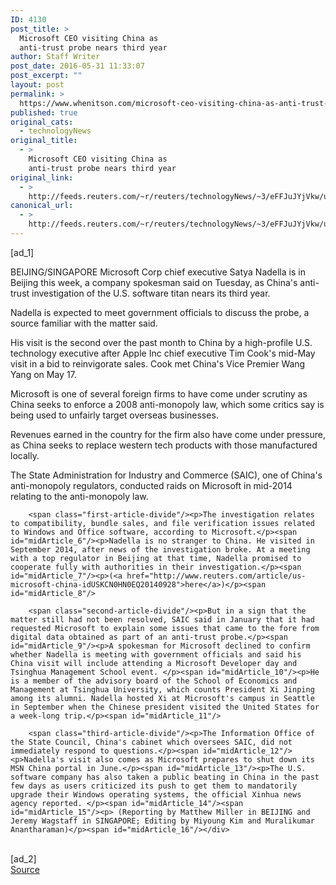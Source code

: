 ```yaml
---
ID: 4130
post_title: >
  Microsoft CEO visiting China as
  anti-trust probe nears third year
author: Staff Writer
post_date: 2016-05-31 11:33:07
post_excerpt: ""
layout: post
permalink: >
  https://www.whenitson.com/microsoft-ceo-visiting-china-as-anti-trust-probe-nears-third-year/
published: true
original_cats:
  - technologyNews
original_title:
  - >
    Microsoft CEO visiting China as
    anti-trust probe nears third year
original_link:
  - >
    http://feeds.reuters.com/~r/reuters/technologyNews/~3/eFFJuJYjVkw/us-china-microsoft-ceo-idUSKCN0YM18Y
canonical_url:
  - >
    http://feeds.reuters.com/~r/reuters/technologyNews/~3/eFFJuJYjVkw/us-china-microsoft-ceo-idUSKCN0YM18Y
---
```

 [ad_1]
<br><div id="articleText">
<span id="midArticle_start"/>

<span class="focusParagraph" readability="6"><p><span class="articleLocation">BEIJING/SINGAPORE</span> Microsoft Corp chief executive Satya Nadella is in Beijing this week, a company spokesman said on Tuesday, as China's anti-trust investigation of the U.S. software titan nears its third year.</p></span><span id="midArticle_0"/><p>Nadella is expected to meet government officials to discuss the probe, a source familiar with the matter said.</p><span id="midArticle_1"/><p>His visit is the second over the past month to China by a high-profile U.S. technology executive after Apple Inc chief executive Tim Cook's mid-May visit in a bid to reinvigorate sales. Cook met China's Vice Premier Wang Yang on May 17.</p><span id="midArticle_2"/><p>Microsoft is one of several foreign firms to have come under scrutiny as China seeks to enforce a 2008 anti-monopoly law, which some critics say is being used to unfairly target overseas businesses.</p><span id="midArticle_3"/><p>Revenues earned in the country for the firm also have come under pressure, as China seeks to replace western tech products with those manufactured locally.</p><span id="midArticle_4"/><p>The State Administration for Industry and Commerce (SAIC), one of China's anti-monopoly regulators, conducted raids on Microsoft in mid-2014 relating to the anti-monopoly law. </p><span id="midArticle_5"/>
        
        <span class="first-article-divide"/><p>The investigation relates to compatibility, bundle sales, and file verification issues related to Windows and Office software, according to Microsoft.</p><span id="midArticle_6"/><p>Nadella is no stranger to China. He visited in September 2014, after news of the investigation broke. At a meeting with a top regulator in Beijing at that time, Nadella promised to cooperate fully with authorities in their investigation.</p><span id="midArticle_7"/><p>(<a href="http://www.reuters.com/article/us-microsoft-china-idUSKCN0HN0EQ20140928">here</a>)</p><span id="midArticle_8"/>
        
        <span class="second-article-divide"/><p>But in a sign that the matter still had not been resolved, SAIC said in January that it had requested Microsoft to explain some issues that came to the fore from digital data obtained as part of an anti-trust probe.</p><span id="midArticle_9"/><p>A spokesman for Microsoft declined to confirm whether Nadella is meeting with government officials and said his China visit will include attending a Microsoft Developer day and Tsinghua Management School event. </p><span id="midArticle_10"/><p>He is a member of the advisory board of the School of Economics and Management at Tsinghua University, which counts President Xi Jinping among its alumni. Nadella hosted Xi at Microsoft's campus in Seattle in September when the Chinese president visited the United States for a week-long trip.</p><span id="midArticle_11"/>
        
        <span class="third-article-divide"/><p>The Information Office of the State Council, China's cabinet which oversees SAIC, did not immediately respond to questions.</p><span id="midArticle_12"/><p>Nadella's visit also comes as Microsoft prepares to shut down its MSN China portal in June.</p><span id="midArticle_13"/><p>The U.S. software company has also taken a public beating in China in the past few days as users criticized its push to get them to mandatorily upgrade their Windows operating systems, the official Xinhua news agency reported. </p><span id="midArticle_14"/><span id="midArticle_15"/><p> (Reporting by Matthew Miller in BEIJING and Jeremy Wagstaff in SINGAPORE; Editing by Miyoung Kim and Muralikumar Anantharaman)</p><span id="midArticle_16"/></div>
<br>[ad_2]
<br><a href="http://feeds.reuters.com/~r/reuters/technologyNews/~3/eFFJuJYjVkw/us-china-microsoft-ceo-idUSKCN0YM18Y">Source </a>